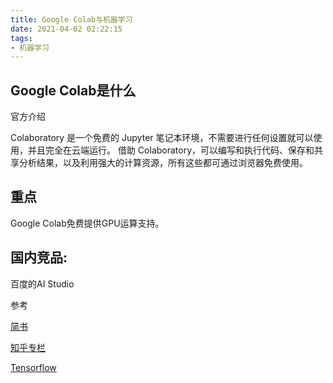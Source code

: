 ```yaml
---
title: Google Colab与机器学习
date: 2021-04-02 02:22:15
tags:
- 机器学习
---
```

## Google Colab是什么

官方介绍

Colaboratory 是一个免费的 Jupyter 笔记本环境，不需要进行任何设置就可以使用，并且完全在云端运行。
借助 Colaboratory，可以编写和执行代码、保存和共享分析结果，以及利用强大的计算资源，所有这些都可通过浏览器免费使用。

## 重点

Google Colab免费提供GPU运算支持。

## 国内竞品:

百度的AI Studio


参考

[简书](https://www.jianshu.com/p/a42d69568966)

[知乎专栏](https://zhuanlan.zhihu.com/p/33344222)

[Tensorflow](https://tensorflow.google.cn/tutorials/)
